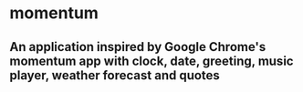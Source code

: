 # momentum
## An application inspired by Google Chrome's momentum app with clock, date, greeting, music player, weather forecast and quotes
